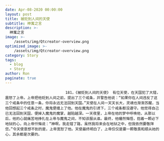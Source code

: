 ```yaml
---
date: Apr-08-2020 00:00:00
layout: post
title: 被贬到人间的天使
subtitle: 神寓之言
description: >-
  神寓之言
image: >-
    /assets/img/Qtcreator-overview.png
optimized_image: >-
    /assets/img/Qtcreator-overview.png
category: Story
tags:
  - blog
  - Story
author: Ron
paginate: true
---
```


							　　181，《被贬到人间的天使》 有位天使，在天国犯了大错，震怒了上帝。上帝把他贬到人间之前，提出了三个戒条，并警告他说：“如果你在人间违反了这三个戒条中的任意一条，你将永远无法回到天国。”天使在人间一天天长大，灵魂也渐渐苏醒，当他回想起三个戒条之时，魔鬼便缠上了他。他在魔鬼的引诱下，三个戒条都没遵守。他觉得自己已无法回到天国，便掉入魔鬼的魔掌，越陷越深。一天夜里，上帝在他的梦中呼唤他，从那以后，他的心就痛苦地挣扎在上帝与魔鬼之间，不知该服从谁。最终，他幡然悔悟，抱着一颗必下地狱的心，向上帝忏悔说：“神啊，我走错了路，虽然我将来会在地狱之中，但我依然要敬拜您。”令天使意想不到的是，上帝宽恕了他。天使最终明白了，上帝仅仅是要一颗敬畏和顺从祂的心，其余都是次要的。
							
							
						